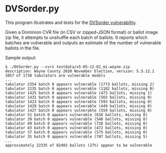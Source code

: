 # DVSorder.py

This program illustrates and tests for the
[DVSorder vulnerability](https://DVSorder.org).

Given a Dominion CVR file (in CSV or zipped-JSON format) or ballot
image zip file, it attempts to unshuffle each batch of ballots. It
reports which batches are vulnerable and outputs an estimate of the
number of vulnerable ballots in the file.

Sample output:

```
$ ./DVSorder.py --cvrs testdata/v5-05-12-01_mi-wayne.zip
description: Wayne County 2020 November Election, version: 5.5.12.1
1057 of 1738 tabulators are vulnerable models
...
tabulator 2354 batch 0 appears vulnerable (1773 ballots, missing 2)
tabulator 2235 batch 0 appears vulnerable (1182 ballots, missing 0)
tabulator 1425 batch 0 appears vulnerable (473 ballots, missing 1)
tabulator 1431 batch 0 appears vulnerable (565 ballots, missing 0)
tabulator 1423 batch 0 appears vulnerable (593 ballots, missing 0)
tabulator 1429 batch 0 appears vulnerable (449 ballots, missing 0)
tabulator 1427 batch 0 appears vulnerable (559 ballots, missing 0)
tabulator 51 batch 0 appears vulnerable (616 ballots, missing 0)
tabulator 39 batch 0 appears vulnerable (548 ballots, missing 0)
tabulator 49 batch 0 appears vulnerable (728 ballots, missing 0)
tabulator 43 batch 0 appears vulnerable (472 ballots, missing 0)
tabulator 37 batch 0 appears vulnerable (575 ballots, missing 0)
tabulator 35 batch 0 appears vulnerable (707 ballots, missing 5)
...
approximately 22335 of 82403 ballots (27%) appear to be vulnerable
```

